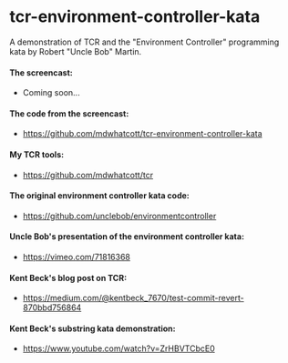 # tcr-environment-controller-kata

A demonstration of TCR and the "Environment Controller" programming kata by Robert "Uncle Bob" Martin.


#### The screencast:

- Coming soon...


#### The code from the screencast:

- https://github.com/mdwhatcott/tcr-environment-controller-kata


#### My TCR tools:

- https://github.com/mdwhatcott/tcr


#### The original environment controller kata code:

- https://github.com/unclebob/environmentcontroller


#### Uncle Bob's presentation of the environment controller kata:

- https://vimeo.com/71816368


#### Kent Beck's blog post on TCR:

- https://medium.com/@kentbeck_7670/test-commit-revert-870bbd756864


#### Kent Beck's substring kata demonstration: 

- https://www.youtube.com/watch?v=ZrHBVTCbcE0
